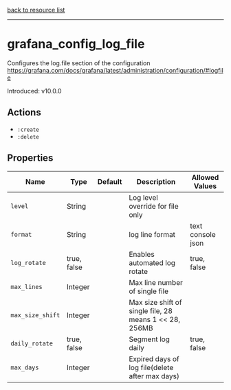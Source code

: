 [back to resource list](https://github.com/sous-chefs/grafana#resources)

---

# grafana_config_log_file

Configures the log.file section of the configuration <https://grafana.com/docs/grafana/latest/administration/configuration/#logfile>

Introduced: v10.0.0

## Actions

- `:create`
- `:delete`

## Properties

| Name             | Type        | Default | Description                                            | Allowed Values    |
| ---------------- | ----------- | ------- | ------------------------------------------------------ | ----------------- |
| `level`          | String      |         | Log level override for file only                       |                   |
| `format`         | String      |         | log line format                                        | text console json |
| `log_rotate`     | true, false |         | Enables automated log rotate                           | true, false       |
| `max_lines`      | Integer     |         | Max line number of single file                         |                   |
| `max_size_shift` | Integer     |         | Max size shift of single file, 28 means 1 << 28, 256MB |                   |
| `daily_rotate`   | true, false |         | Segment log daily                                      | true, false       |
| `max_days`       | Integer     |         | Expired days of log file(delete after max days)        |                   |
